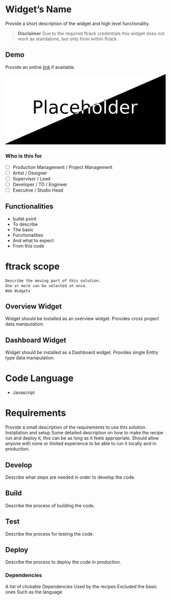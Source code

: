 # Widget’s Name

Provide a short description of the widget and high level functionality.

> **Disclaimer**
> Due to the required ftrack credentials this widget does not work as standalone, but only from within ftrack.

## Demo 
Provide an online [link](http://www.example.com) if available.


![Example result](images/thumbnail.png)


### Who is this for
- [ ] Production Management / Project Management
- [ ] Artist / Designer
- [ ] Supervisor / Lead
- [ ] Developer / TD / Engineer
- [ ] Executive / Studio Head 

## Functionalities
* bullet point
* To describe
* The  basic
* Functionalities
* And what to expect
* From this code 


# ftrack scope

    Describe the moving part of this solution.
    One or more can be selected at once.
    Web Widgets


## Overview Widget
Widget should be installed as an overview widget.
Provides cross project data manipulation.


## Dashboard Widget
Widget should be installed as a Dashboard widget.
Provides single Entity type data manipulation.

# Code Language
* Javascript


# Requirements

Provide a small description of the requirements to use this solution.
Installation and setup
Some detailed description on how to make the recipe run and deploy it, this can be as long as it feels appropriate. 
Should allow anyone with none or limited experience to be able to run it locally and in production.


## Develop
Describe what steps are needed in order to develop the code.

## Build
Describe the process of building the code.

## Test
Describe the process for testing the code.

## Deploy
Describe the process to deploy the code in production.

### Dependencies
A list of clickable
Dependencies
Used by the recipes
Excluded the basic ones 
Such as the language



